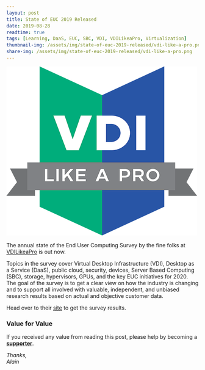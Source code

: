 ```yaml
---
layout: post
title: State of EUC 2019 Released
date: 2019-08-28
readtime: true
tags: [Learning, DaaS, EUC, SBC, VDI, VDILikeaPro, Virtualization]
thumbnail-img: /assets/img/state-of-euc-2019-released/vdi-like-a-pro.png
share-img: /assets/img/state-of-euc-2019-released/vdi-like-a-pro.png
---
```

![VDILikeAPro](/assets/img/state-of-euc-2019-released/vdi-like-a-pro.png)

<!-- wp:paragraph -->
<p>The annual state of the End User Computing Survey by the fine folks at <a href="https://vdilikeapro.com">VDILikeaPro</a> is out now.</p>
<!-- /wp:paragraph -->

<!-- wp:paragraph -->
<p>Topics in the survey cover Virtual Desktop Infrastructure (VDI), Desktop as a Service (DaaS), public cloud, security, devices, Server Based Computing (SBC), storage, hypervisors, GPUs, and the key EUC initiatives for 2020. The goal of the survey is to get a clear view on how the industry is changing and to support all involved with valuable, independent, and unbiased research results based on actual and objective customer data. </p>
<!-- /wp:paragraph -->

<!-- wp:paragraph -->
<p>Head over to their <a href="https://vdilikeapro.com/announcing-the-state-of-euc-2019/">site</a> to get the survey results.</p>
<!-- /wp:paragraph -->

### Value for Value
If you received any value from reading this post, please help by becoming a [**supporter**](https://www.paypal.com/donate?hosted_button_id=73HNLGA2SGLLU).

<!-- wp:paragraph -->
<p><em>Thanks,<br />Alain</em></p>
<!-- /wp:paragraph -->
